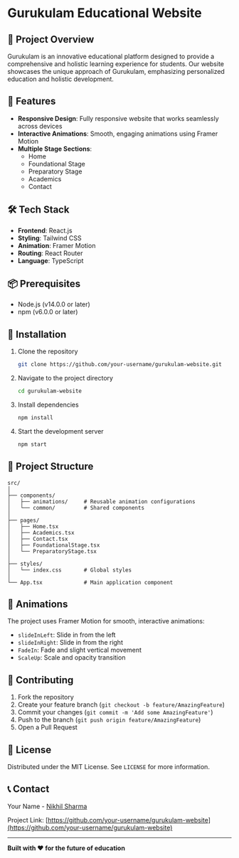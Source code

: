 # Gurukulam Educational Website

## 🌟 Project Overview

Gurukulam is an innovative educational platform designed to provide a comprehensive and holistic learning experience for students. Our website showcases the unique approach of Gurukulam, emphasizing personalized education and holistic development.

## 🚀 Features

- **Responsive Design**: Fully responsive website that works seamlessly across devices
- **Interactive Animations**: Smooth, engaging animations using Framer Motion
- **Multiple Stage Sections**: 
  - Home
  - Foundational Stage
  - Preparatory Stage
  - Academics
  - Contact

## 🛠 Tech Stack

- **Frontend**: React.js
- **Styling**: Tailwind CSS
- **Animation**: Framer Motion
- **Routing**: React Router
- **Language**: TypeScript

## 📦 Prerequisites

- Node.js (v14.0.0 or later)
- npm (v6.0.0 or later)

## 🔧 Installation

1. Clone the repository
   ```bash
   git clone https://github.com/your-username/gurukulam-website.git
   ```

2. Navigate to the project directory
   ```bash
   cd gurukulam-website
   ```

3. Install dependencies
   ```bash
   npm install
   ```

4. Start the development server
   ```bash
   npm start
   ```

## 📂 Project Structure

```
src/
│
├── components/
│   ├── animations/     # Reusable animation configurations
│   └── common/         # Shared components
│
├── pages/
│   ├── Home.tsx
│   ├── Academics.tsx
│   ├── Contact.tsx
│   ├── FoundationalStage.tsx
│   └── PreparatoryStage.tsx
│
├── styles/
│   └── index.css       # Global styles
│
└── App.tsx             # Main application component
```

## 🎨 Animations

The project uses Framer Motion for smooth, interactive animations:
- `slideInLeft`: Slide in from the left
- `slideInRight`: Slide in from the right
- `FadeIn`: Fade and slight vertical movement
- `ScaleUp`: Scale and opacity transition

## 🤝 Contributing

1. Fork the repository
2. Create your feature branch (`git checkout -b feature/AmazingFeature`)
3. Commit your changes (`git commit -m 'Add some AmazingFeature'`)
4. Push to the branch (`git push origin feature/AmazingFeature`)
5. Open a Pull Request

## 📜 License

Distributed under the MIT License. See `LICENSE` for more information.

## 📞 Contact

Your Name - [Nikhil Sharma](mailto:nikhil.shrma.1104@gmail.com)

Project Link: [https://github.com/your-username/gurukulam-website](https://github.com/your-username/gurukulam-website)

---

**Built with ❤️ for the future of education**
